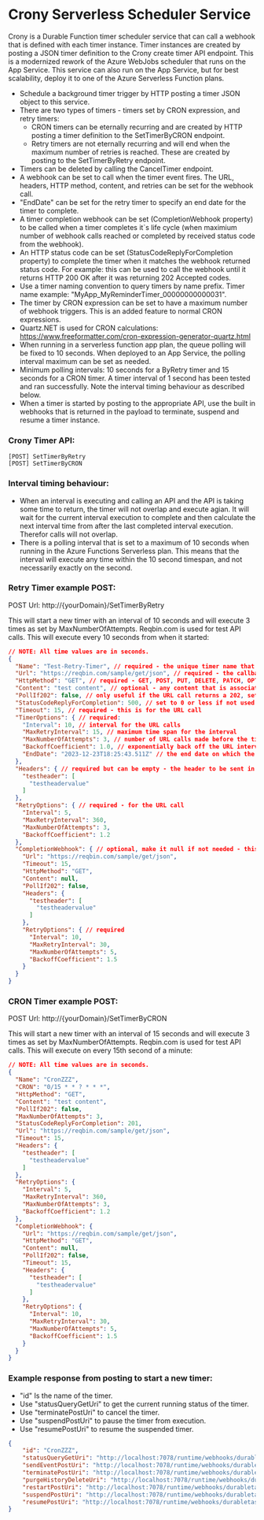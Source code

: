 # Crony Serverless Scheduler Service

Crony is a Durable Function timer scheduler service that can call a webhook that is defined with each timer instance. Timer instances are created by posting a JSON timer definition to the Crony create timer API endpoint. This is a modernized rework of the Azure WebJobs scheduler that runs on the App Service. This service can also run on the App Service, but for best scalability, deploy it to one of the Azure Serverless Function plans.

- Schedule a background timer trigger by HTTP posting a timer JSON object to this service.
- There are two types of timers - timers set by CRON expression, and retry timers:
    * CRON timers can be eternally recurring and are created by HTTP posting a timer definition to the SetTimerByCRON endpoint.
    * Retry timers are not eternally recurring and will end when the maximum number of retries is reached. These are created by posting to the SetTimerByRetry endpoint.
- Timers can be deleted by calling the CancelTimer endpoint.
- A webhook can be set to call when the timer event fires. The URL, headers, HTTP method, content, and retries can be set for the webhook call.
- "EndDate" can be set for the retry timer to specify an end date for the timer to complete.
- A timer completion webhook can be set (CompletionWebhook property) to be called when a timer completes it`s life cycle (when maximium number of webhook calls reached or completed by received status code from the webhook).
- An HTTP status code can be set (StatusCodeReplyForCompletion property) to complete the timer when it matches the webhook returned status code. For example: this can be used to call the webhook until it returns HTTP 200 OK after it was returning 202 Accepted codes.
- Use a timer naming convention to query timers by name prefix. Timer name example: "MyApp_MyReminderTimer_00000000000031".
- The timer by CRON expression can be set to have a maximum number of webhook triggers. This is an added feature to normal CRON expressions.
- Quartz.NET is used for CRON calculations: https://www.freeformatter.com/cron-expression-generator-quartz.html
- When running in a serverless function app plan, the queue polling will be fixed to 10 seconds. When deployed to an App Service, the polling interval maximum can be set as needed.
- Minimum polling intervals: 10 seconds for a ByRetry timer and 15 seconds for a CRON timer. A timer interval of 1 second has been tested and ran successfully. Note the interval timing behaviour as described below.
- When a timer is started by posting to the appropriate API, use the built in webhooks that is returned in the payload to terminate, suspend and resume a timer instance.

### Crony Timer API:
```
[POST] SetTimerByRetry
[POST] SetTimerByCRON
```

### Interval timing behaviour:

- When an interval is executing and calling an API and the API is taking some time to return, the timer will not overlap and execute agian. It will wait for the current interval execution to complete and then calculate the next interval time from after the last completed interval execution. Therefor calls will not overlap.
- There is a polling interval that is set to a maximum of 10 seconds when running in the Azure Functions Serverless plan. This means that the interval will execute any time within the 10 second timespan, and not necessarily exactly on the second.

### Retry Timer example POST:

POST Url: http://{yourDomain}/SetTimerByRetry

This will start a new timer with an interval of 10 seconds and will execute 3 times as set by MaxNumberOfAttempts. Reqbin.com is used for test API calls. This will execute every 10 seconds from when it started:

```JSON 
// NOTE: All time values are in seconds.
{
  "Name": "Test-Retry-Timer", // required - the unique timer name that should be based on convention
  "Url": "https://reqbin.com/sample/get/json", // required - the callback URL that will be called on the interval
  "HttpMethod": "GET", // required - GET, POST, PUT, DELETE, PATCH, OPTIONS, HEAD
  "Content": "test content", // optional - any content that is associated with a timer
  "PollIf202": false, // only useful if the URL call returns a 202, set this to true to make the URL call poll for a result on receiving a 202
  "StatusCodeReplyForCompletion": 500, // set to 0 or less if not used -  use this to complete the timer based on the returned code from the URL call 
  "Timeout": 15, // required - this is for the URL call
  "TimerOptions": { // required:
    "Interval": 10, // interval for the URL calls
    "MaxRetryInterval": 15, // maximum time span for the interval
    "MaxNumberOfAttempts": 3, // number of URL calls made before the timer completes
    "BackoffCoefficient": 1.0, // exponentially back off the URL interval calls
    "EndDate": "2023-12-23T18:25:43.511Z" // the end date on which the timer will complete
  },
  "Headers": { // required but can be empty - the header to be sent in the URL call
    "testheader": [
      "testheadervalue"
    ]
  },
  "RetryOptions": { // required - for the URL call
    "Interval": 5,
    "MaxRetryInterval": 360,
    "MaxNumberOfAttempts": 3,
    "BackoffCoefficient": 1.2
  },
  "CompletionWebhook": { // optional, make it null if not needed - this is called once the timer completes
    "Url": "https://reqbin.com/sample/get/json", 
    "Timeout": 15, 
    "HttpMethod": "GET",
    "Content": null,
    "PollIf202": false,
    "Headers": {
      "testheader": [
        "testheadervalue"
      ]
    },
    "RetryOptions": { // required
      "Interval": 10,
      "MaxRetryInterval": 30,
      "MaxNumberOfAttempts": 5,
      "BackoffCoefficient": 1.5
    }
  }
}
```
### CRON Timer example POST:

POST Url: http://{yourDomain}/SetTimerByCRON

This will start a new timer with an interval of 15 seconds and will execute 3 times as set by MaxNumberOfAttempts. Reqbin.com is used for test API calls. This will execute on every 15th second of a minute:

```json
// NOTE: All time values are in seconds.
{
  "Name": "CronZZZ",
  "CRON": "0/15 * * ? * * *",
  "HttpMethod": "GET",
  "Content": "test content",
  "PollIf202": false,
  "MaxNumberOfAttempts": 3,
  "StatusCodeReplyForCompletion": 201,
  "Url": "https://reqbin.com/sample/get/json",
  "Timeout": 15,
  "Headers": {
    "testheader": [
      "testheadervalue"
    ]
  },
  "RetryOptions": {
    "Interval": 5,
    "MaxRetryInterval": 360,
    "MaxNumberOfAttempts": 3,
    "BackoffCoefficient": 1.2
  },
  "CompletionWebhook": {
    "Url": "https://reqbin.com/sample/get/json",
    "HttpMethod": "GET",
    "Content": null,
    "PollIf202": false,
    "Timeout": 15,
    "Headers": {
      "testheader": [
        "testheadervalue"
      ]
    },
    "RetryOptions": {
      "Interval": 10,
      "MaxRetryInterval": 30,
      "MaxNumberOfAttempts": 5,
      "BackoffCoefficient": 1.5
    }
  }
}
```

### Example response from posting to start a new timer:

- "id" Is the name of the timer.
- Use "statusQueryGetUri" to get the current running status of the timer.
- Use "terminatePostUri" to cancel the timer.
- Use "suspendPostUri" to pause the timer from execution.
- Use "resumePostUri" to resume the suspended timer.

```json
{
    "id": "CronZZZ",
    "statusQueryGetUri": "http://localhost:7078/runtime/webhooks/durabletask/instances/CronZZZ?taskHub=DurableTimerTaskHub4&connection=Storage&code=7GhJy5v1tLH3LSCQJhP2sUl4Hrjl-9-JVQIlBp1KR1JdAzFunD2mcA==",
    "sendEventPostUri": "http://localhost:7078/runtime/webhooks/durabletask/instances/CronZZZ/raiseEvent/{eventName}?taskHub=DurableTimerTaskHub4&connection=Storage&code=7GhJy5v1tLH3LSCQJhP2sUl4Hrjl-9-JVQIlBp1KR1JdAzFunD2mcA==",
    "terminatePostUri": "http://localhost:7078/runtime/webhooks/durabletask/instances/CronZZZ/terminate?reason={text}&taskHub=DurableTimerTaskHub4&connection=Storage&code=7GhJy5v1tLH3LSCQJhP2sUl4Hrjl-9-JVQIlBp1KR1JdAzFunD2mcA==",
    "purgeHistoryDeleteUri": "http://localhost:7078/runtime/webhooks/durabletask/instances/CronZZZ?taskHub=DurableTimerTaskHub4&connection=Storage&code=7GhJy5v1tLH3LSCQJhP2sUl4Hrjl-9-JVQIlBp1KR1JdAzFunD2mcA==",
    "restartPostUri": "http://localhost:7078/runtime/webhooks/durabletask/instances/CronZZZ/restart?taskHub=DurableTimerTaskHub4&connection=Storage&code=7GhJy5v1tLH3LSCQJhP2sUl4Hrjl-9-JVQIlBp1KR1JdAzFunD2mcA==",
    "suspendPostUri": "http://localhost:7078/runtime/webhooks/durabletask/instances/CronZZZ/suspend?reason={text}&taskHub=DurableTimerTaskHub4&connection=Storage&code=7GhJy5v1tLH3LSCQJhP2sUl4Hrjl-9-JVQIlBp1KR1JdAzFunD2mcA==",
    "resumePostUri": "http://localhost:7078/runtime/webhooks/durabletask/instances/CronZZZ/resume?reason={text}&taskHub=DurableTimerTaskHub4&connection=Storage&code=7GhJy5v1tLH3LSCQJhP2sUl4Hrjl-9-JVQIlBp1KR1JdAzFunD2mcA=="
}
```
